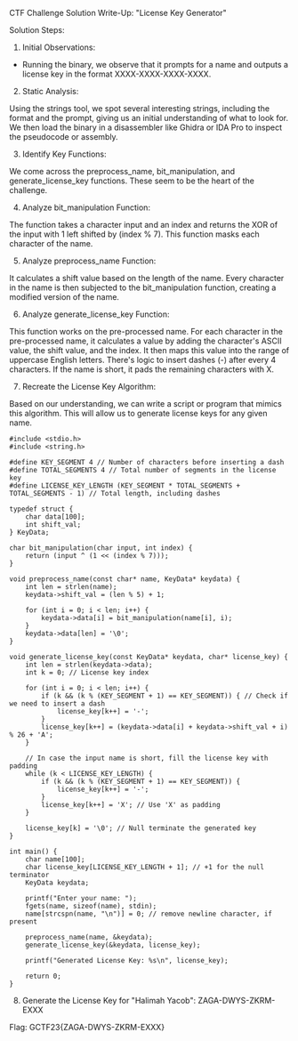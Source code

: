 CTF Challenge Solution Write-Up: "License Key Generator"

Solution Steps:

1. Initial Observations:
- Running the binary, we observe that it prompts for a name and outputs a license key in the format XXXX-XXXX-XXXX-XXXX.

2. Static Analysis:

Using the strings tool, we spot several interesting strings, including the format and the prompt, giving us an initial understanding of what to look for.
We then load the binary in a disassembler like Ghidra or IDA Pro to inspect the pseudocode or assembly.

3. Identify Key Functions:

We come across the preprocess_name, bit_manipulation, and generate_license_key functions. These seem to be the heart of the challenge.

4. Analyze bit_manipulation Function:

The function takes a character input and an index and returns the XOR of the input with 1 left shifted by (index % 7). This function masks each character of the name.

5. Analyze preprocess_name Function:

It calculates a shift value based on the length of the name.
Every character in the name is then subjected to the bit_manipulation function, creating a modified version of the name.

6. Analyze generate_license_key Function:

This function works on the pre-processed name.
For each character in the pre-processed name, it calculates a value by adding the character's ASCII value, the shift value, and the index. It then maps this value into the range of uppercase English letters.
There's logic to insert dashes (-) after every 4 characters. If the name is short, it pads the remaining characters with X.

7. Recreate the License Key Algorithm:

Based on our understanding, we can write a script or program that mimics this algorithm.
This will allow us to generate license keys for any given name.

```
#include <stdio.h>
#include <string.h>

#define KEY_SEGMENT 4 // Number of characters before inserting a dash
#define TOTAL_SEGMENTS 4 // Total number of segments in the license key
#define LICENSE_KEY_LENGTH (KEY_SEGMENT * TOTAL_SEGMENTS + TOTAL_SEGMENTS - 1) // Total length, including dashes

typedef struct {
    char data[100];
    int shift_val;
} KeyData;

char bit_manipulation(char input, int index) {
    return (input ^ (1 << (index % 7)));
}

void preprocess_name(const char* name, KeyData* keydata) {
    int len = strlen(name);
    keydata->shift_val = (len % 5) + 1;

    for (int i = 0; i < len; i++) {
        keydata->data[i] = bit_manipulation(name[i], i);
    }
    keydata->data[len] = '\0';
}

void generate_license_key(const KeyData* keydata, char* license_key) {
    int len = strlen(keydata->data);
    int k = 0; // License key index

    for (int i = 0; i < len; i++) {
        if (k && (k % (KEY_SEGMENT + 1) == KEY_SEGMENT)) { // Check if we need to insert a dash
            license_key[k++] = '-';
        }
        license_key[k++] = (keydata->data[i] + keydata->shift_val + i) % 26 + 'A';
    }
    
    // In case the input name is short, fill the license key with padding
    while (k < LICENSE_KEY_LENGTH) {
        if (k && (k % (KEY_SEGMENT + 1) == KEY_SEGMENT)) {
            license_key[k++] = '-';
        }
        license_key[k++] = 'X'; // Use 'X' as padding
    }

    license_key[k] = '\0'; // Null terminate the generated key
}

int main() {
    char name[100];
    char license_key[LICENSE_KEY_LENGTH + 1]; // +1 for the null terminator
    KeyData keydata;

    printf("Enter your name: ");
    fgets(name, sizeof(name), stdin);
    name[strcspn(name, "\n")] = 0; // remove newline character, if present

    preprocess_name(name, &keydata);
    generate_license_key(&keydata, license_key);

    printf("Generated License Key: %s\n", license_key);

    return 0;
}
```

8. Generate the License Key for "Halimah Yacob":
ZAGA-DWYS-ZKRM-EXXX

Flag: GCTF23{ZAGA-DWYS-ZKRM-EXXX}